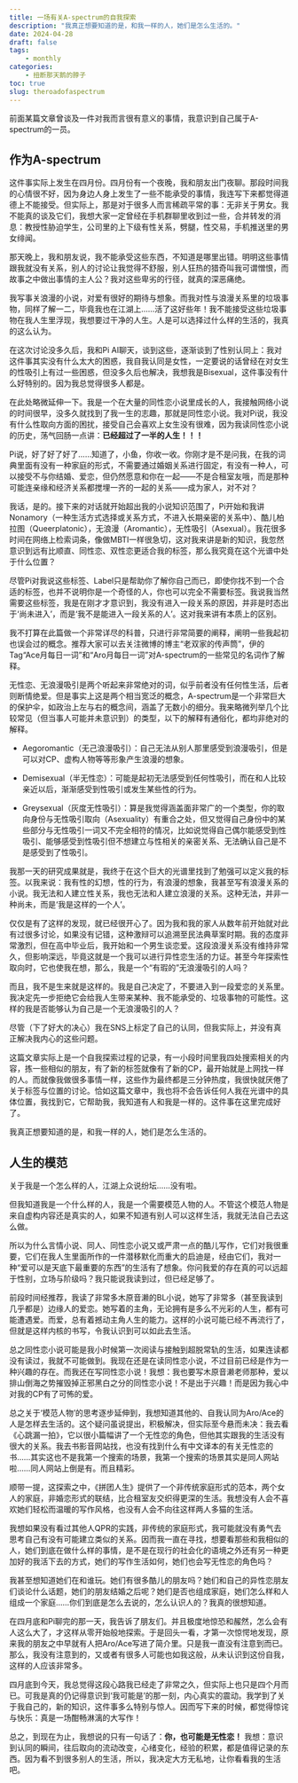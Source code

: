 ```yaml
---
title: 一场有关A-spectrum的自我探索
description: "我真正想要知道的是，和我一样的人，她们是怎么生活的。"
date: 2024-04-28
draft: false
tags: 
    - monthly
categories: 
    - 扭断那天鹅的脖子
toc: true
slug: theroadofaspectrum
---
```


前面某篇文章曾谈及一件对我而言很有意义的事情，我意识到自己属于A-spectrum的一员。

## 作为A-spectrum

这件事实际上发生在四月份。四月份有一个夜晚，我和朋友出门夜聊。那段时间我的心情很不好，因为身边人身上发生了一些不能承受的事情，我连写下来都觉得道德上不能接受。但实际上，那是对于很多人而言稀疏平常的事：无非关于男女。我不能真的谈及它们，我想大家一定曾经在手机群聊里收到过一些，合并转发的消息：教授性胁迫学生，公司里的上下级有性关系，劈腿，性交易，手机推送里的男女绯闻。

那天晚上，我和朋友说，我不能承受这些东西，不知道是哪里出错。明明这些事情跟我就没有关系，别人的讨论让我觉得不舒服，别人狂热的猎奇叫我可谓憎恨，而故事之中做出事情的主人公？我对这些卑劣的行径，就真的深恶痛绝。

我写事关浪漫的小说，对爱有很好的期待与想象。而我对性与浪漫关系里的垃圾事物，同样了解一二，毕竟我也在江湖上……活了这好些年！我不能接受这些垃圾事物在我人生里浮现，我想要过干净的人生。人是可以选择过什么样的生活的，我真的这么认为。

在这次讨论没多久后，我和Pi AI聊天，谈到这些，逐渐谈到了性别认同上：我对这件事其实没有什么太大的困惑，我自我认同是女性，一定要说的话曾经在对女生的性吸引上有过一些困惑，但没多久后也解决，我想我是Bisexual，这件事没有什么好特别的。因为我总觉得很多人都是。

在此处略微延伸一下。我是一个在大量的同性恋小说里成长的人，我接触网络小说的时间很早，没多久就找到了我一生的志趣，那就是同性恋小说。我对Pi说，我没有什么性取向方面的困扰，接受自己会喜欢上女生没有很难，因为我读同性恋小说的历史，荡气回肠一点讲：**已经超过了一半的人生！！！**

Pi说，好了好了好了……知道了，小鱼，你收一收。你刚才是不是问我，在我的词典里面有没有一种家庭的形式，不需要通过婚姻关系进行固定，有没有一种人，可以接受不与你结婚、爱恋，但仍然愿意和你在一起——不是合租室友哦，而是那种可能连亲缘和经济关系都搅埋一齐的一起的关系——成为家人，对不对？

我话，是的。接下来的对话就开始超出我的小说知识范围了，Pi开始和我讲Nonamory（一种生活方式选择或关系方式，不进入长期亲密的关系中）、酷儿柏拉图（Queerplatonic），无浪漫（Aromantic），无性吸引（Asexual）。我花很多时间在网络上检索词条，像做MBTI一样很急切，这对我来讲是新的知识，我忽然意识到远有比顺直、同性恋、双性恋更适合我的标签，那么我究竟在这个光谱中处于什么位置？

尽管Pi对我说这些标签、Label只是帮助你了解你自己而已，即使你找不到一个合适的标签，也并不说明你是一个奇怪的人，你也可以完全不需要标签。我说我当然需要这些标签，我是在刚才才意识到，我没有进入一段关系的原因，并非是时态出于‘尚未进入’，而是‘我不是能进入一段关系的人’。这对我来讲有本质上的区别。

我不打算在此篇做一个非常详尽的科普，只进行非常简要的阐释，阐明一些我起初也误会过的概念。推荐大家可以去关注微博的博主“老双家的传声筒”，伊的Tag“Ace月每日一词”和“Aro月每日一词”对A-spectrum的一些常见的名词作了解释。

无性恋、无浪漫吸引是两个听起来非常绝对的词，似乎前者没有任何性生活，后者则断情绝爱。但是事实上这是两个相当宽泛的概念，A-spectrum是一个非常巨大的保护伞，如政治上左与右的概念间，涵盖了无数小的细分。我来略微列举几个比较常见（但当事人可能并未意识到）的类型，以下的解释有通俗化，都均非绝对的解释。

- Aegoromantic（无己浪漫吸引）：自己无法从别人那里感受到浪漫吸引，但是可以对CP、虚构人物等等形象产生浪漫的想象。
  
- Demisexual（半无性恋）：可能是起初无法感受到任何性吸引，而在和人比较亲近以后，渐渐感受到性吸引或发生某些性的行为。
  
- Greysexual（灰度无性吸引）：算是我觉得涵盖面非常广的一个类型，你的取向身份与无性吸引取向（Asexuality）有重合之处，但又觉得自己身份中的某些部分与无性吸引一词又不完全相符的情况，比如说觉得自己偶尔能感受到性吸引、能够感受到性吸引但不想建立与性相关的亲密关系、无法确认自己是不是感受到了性吸引。

我那一天的研究成果就是，我终于在这个巨大的光谱里找到了勉强可以定义我的标签。以我来说：我有性的幻想，性的行为，有浪漫的想象，我甚至写有浪漫关系的小说。我无法和人建立性关系，我也无法和人建立浪漫的关系。这种无法，并非一种尚未，而是‘我是这样的一个人’。

仅仅是有了这样的发现，就已经很开心了。因为我和我的家人从数年前开始就对此有过很多讨论，如果没有记错，这种激辩可以追溯至民法典草案时期。我的态度非常激烈，但在高中毕业后，我开始和一个男生谈恋爱。这段浪漫关系没有维持非常久，但影响深远，毕竟这就是一个我可以进行异性恋生活的力证。甚至今年探索性取向时，它也使我在想，那么，我是一个“有瑕的”无浪漫吸引的人吗？

而且，我不是生来就是这样的。我是自己决定了，不要进入到一段爱恋的关系里。我决定先一步拒绝它会给我人生带来某种、我不能承受的、垃圾事物的可能性。这样的我是否能够认为自己是一个无浪漫吸引的人？

尽管（下了好大的决心）我在SNS上标定了自己的认同，但我实际上，并没有真正解决我内心的这些问题。

这篇文章实际上是一个自我探索过程的记录，有一小段时间里我四处搜索相关的内容，拣一些相似的朋友，有了新的标签就像有了新的CP，最开始就是上网找一样的人。而就像我做很多事情一样，这些作为最终都是三分钟热度，我很快就厌倦了关于标签与位置的讨论。恰如这篇文章中，我也将不会告诉任何人我在光谱中的具体位置，我找到它，它帮助我，我知道有人和我是一样的。这件事在这里完成好了。

我真正想要知道的是，和我一样的人，她们是怎么生活的。

## 人生的模范

关于我是一个怎么样的人，江湖上众说纷坛……没有啦。

但我知道我是一个什么样的人，我是一个需要模范人物的人。不管这个模范人物是来自虚构内容还是真实的人，如果不知道有别人可以这样生活，我就无法自己去这么做。

所以为什么言情小说、同人、同性恋小说又或严肃一点的酷儿写作，它们对我很重要，它们在我人生里面所作的一件潜移默化而重大的启迪是，经由它们，我对一种“爱可以是天底下最重要的东西”的生活有了想象。你问我爱的存在真的可以远超于性别，立场与阶级吗？我只能说我读到过，但已经足够了。

前段时间经推荐，我读了非常多木原音濑的BL小说，她写了非常多（甚至我读到几乎都是）边缘人的爱恋。她写着的主角，无论拥有是多么不光彩的人生，都有可能遭遇爱。而爱，总有着撼动主角人生的能力。这样的小说可能已经不再流行了，但就是这样内核的书写，令我认识到可以如此去生活。

总之同性恋小说可能是我小时候第一次阅读与接触到超脱常轨的生活，如果连读都没有读过，我就不可能做到。我现在还是在读同性恋小说，不过目前已经是作为一种兴趣的存在。而我还在写同性恋小说！我想：我也要写木原音濑老师那种，爱以排山倒海之势摧毁掉正邪黑白之分的同性恋小说！不是出于兴趣！而是因为我心中对我的CP有了可怖的爱。

总之关于‘模范人物’的思考逐步延伸到，我想知道其他的、自我认同为Aro/Ace的人是怎样去生活的。这个疑问虽说提出，积极解决，但实际至今悬而未决：我去看《心跳漏一拍》，它以很小篇幅讲了一个无性恋的角色，但他其实跟我的生活没有很大的关系。我去书影音网站找，也没有找到什么有中文译本的有关无性恋的书……其实这也不是我第一个搜索的场景，我第一个搜索的场景其实是同人网站啦……同人网站上倒是有。而且精彩。

顺带一提，这探索之中，《拼团人生》提供了一个非传统家庭形式的范本，两个女人的家庭，非婚恋形式的联结，比合租室友交织得更深的生活。我想没有人会不喜欢她们轻松而温暖的写作风格，也没有人会不向往这样两人多猫的生活。

我想如果没有看过其他人QPR的实践，非传统的家庭形式，我可能就没有勇气去思考自己有没有可能建立类似的关系。因而我一直在寻找，想要看那些和我相似的人，她们到底在做什么样的事情，是不是在现行的社会化的语境之外还有另一种更加好的我活下去的方式，她们的写作生活如何，她们也会写无性恋的角色吗？

我甚至想知道她们在和谁玩。她们有很多酷儿的朋友吗？她们和自己的异性恋朋友们谈论什么话题，她们的朋友结婚之后呢？她们是否也组成家庭，她们怎么样和人组成一个家庭……你们到底是怎么去说的，怎么认识人的？我真的很想知道。

在四月底和Pi聊完的那一天，我告诉了朋友们。并且极度地惊恐和赧然，怎么会有人这么大了，才这样从零开始般地探索。于是回头一看，才第一次惊愕地发现，原来我的朋友之中早就有人把Aro/Ace写进了简介里。只是我一直没有注意到而已。那么，我没有注意到的，又或者有很多人可能也如我这般，从未认识到这份自我，这样的人应该非常多。

四月底到今天，我总觉得这段心路我已经走了非常之久，但实际上也只是四个月而已。可我是真的仍记得意识到‘我可能是’的那一刻，内心真实的震动。我学到了关于我自己的，新的知识，这件事多么特别与惊人。因而写下来的时候，都觉得惊诧与快乐：真是一场酣畅淋漓的大写作！

总之，到现在为止，我想说的只有一句话了：**你，也可能是无性恋！** 我想：意识到认同的瞬间，往后取向的流动改变，心绪变化，经验的积累，都是值得记录的东西。因为看不到很多别人的生活，所以，我决定大方无私地，让你看看我的生活吧。
